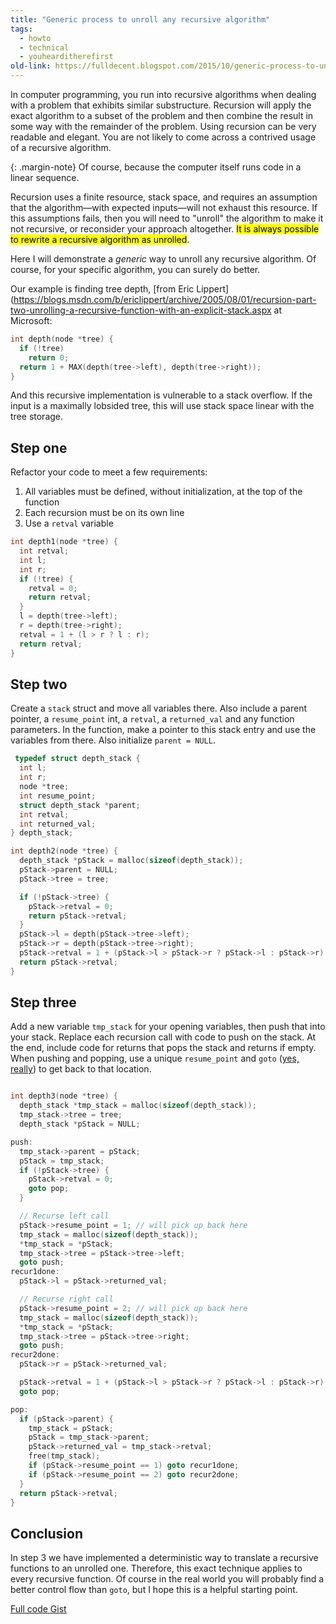 ```yaml
---
title: "Generic process to unroll any recursive algorithm"
tags: 
  - howto
  - technical
  - youhearditherefirst	
old-link: https://fulldecent.blogspot.com/2015/10/generic-process-to-unroll-any-recursive.html
---
```


In computer programming, you run into recursive algorithms when dealing with a problem that exhibits similar substructure. Recursion will apply the exact algorithm to a subset of the problem and then combine the result in some way with the remainder of the problem. Using recursion can be very readable and elegant. You are not likely to come across a contrived usage of a recursive algorithm.

{: .margin-note}
Of course, because the computer itself runs code in a linear sequence.

Recursion uses a finite resource, stack space, and requires an assumption that the algorithm—with expected inputs—will not exhaust this resource. If this assumptions fails, then you will need to "unroll" the algorithm to make it not recursive, or reconsider your approach altogether. <mark>It is always possible to rewrite a recursive algorithm as unrolled</mark>.

Here I will demonstrate a *generic* way to unroll any recursive algorithm. Of course, for your specific algorithm, you can surely do better.

Our example is finding tree depth, [from Eric Lippert](<https://blogs.msdn.com/b/ericlippert/archive/2005/08/01/recursion-part-two-unrolling-a-recursive-function-with-an-explicit-stack.aspx> at Microsoft:

```c
int depth(node *tree) {
  if (!tree)
    return 0;
  return 1 + MAX(depth(tree->left), depth(tree->right));
}
```

And this recursive implementation is vulnerable to a stack overflow. If the input is a maximally lobsided tree, this will use stack space linear with the tree storage.

## Step one

Refactor your code to meet a few requirements:

1. All variables must be defined, without initialization, at the top of the function
2. Each recursion must be on its own line
3. Use a `retval` variable

```c
int depth1(node *tree) {
  int retval;
  int l;
  int r;
  if (!tree) {
    retval = 0;
    return retval;
  }
  l = depth(tree->left);
  r = depth(tree->right);
  retval = 1 + (l > r ? l : r);
  return retval;
}
```

## Step two

Create a `stack` struct and move all variables there. Also include a parent pointer, a `resume_point` int, a `retval`, a `returned_val` and any function parameters. In the function, make a pointer to this stack entry and use the variables from there. Also initialize `parent = NULL`.

```c
 typedef struct depth_stack {
  int l;
  int r;
  node *tree;
  int resume_point;
  struct depth_stack *parent;
  int retval;
  int returned_val;
} depth_stack;

int depth2(node *tree) {
  depth_stack *pStack = malloc(sizeof(depth_stack));
  pStack->parent = NULL;
  pStack->tree = tree;

  if (!pStack->tree) {
    pStack->retval = 0;
    return pStack->retval;
  }
  pStack->l = depth(pStack->tree->left);
  pStack->r = depth(pStack->tree->right);
  pStack->retval = 1 + (pStack->l > pStack->r ? pStack->l : pStack->r);
  return pStack->retval;
}
```

## Step three

Add a new variable `tmp_stack` for your opening variables, then push that into your stack. Replace each recursion call with code to push on the stack. At the end, include code for returns that pops the stack and returns if empty. When pushing and popping, use a unique `resume_point` and `goto` ([yes, really](https://xkcd.com/292/)) to get back to that location.

```c

int depth3(node *tree) {
  depth_stack *tmp_stack = malloc(sizeof(depth_stack));
  tmp_stack->tree = tree;
  depth_stack *pStack = NULL;

push:
  tmp_stack->parent = pStack;
  pStack = tmp_stack;
  if (!pStack->tree) {
    pStack->retval = 0;
    goto pop;
  }

  // Recurse left call
  pStack->resume_point = 1; // will pick up back here
  tmp_stack = malloc(sizeof(depth_stack));
  *tmp_stack = *pStack;
  tmp_stack->tree = pStack->tree->left;
  goto push;
recur1done:
  pStack->l = pStack->returned_val;

  // Recurse right call
  pStack->resume_point = 2; // will pick up back here
  tmp_stack = malloc(sizeof(depth_stack));
  *tmp_stack = *pStack;
  tmp_stack->tree = pStack->tree->right;
  goto push;
recur2done:
  pStack->r = pStack->returned_val;

  pStack->retval = 1 + (pStack->l > pStack->r ? pStack->l : pStack->r);
  goto pop;

pop:
  if (pStack->parent) {
    tmp_stack = pStack;
    pStack = tmp_stack->parent;
    pStack->returned_val = tmp_stack->retval;
    free(tmp_stack);
    if (pStack->resume_point == 1) goto recur1done;
    if (pStack->resume_point == 2) goto recur2done;
  }
  return pStack->retval;
}
```

## Conclusion

In step 3 we have implemented a deterministic way to translate a recursive functions to an unrolled one. Therefore, this exact technique applies to every recursive function. Of course in the real world you will probably find a better control flow than `goto`, but I hope this is a helpful starting point.

[Full code Gist](https://gist.github.com/fulldecent/45313d847aca8d6b6ba3)
